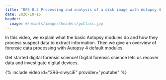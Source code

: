 ```yaml
---
title: "DFS 8.3 Processing and analysis of a disk image with Autopsy 4 default modules"
date: 2020-10-15
header:
  image: #/assets/images/headers/goClass.jpg
---
```


In this video, we explain what the basic Autopsy modules do and how they process suspect data to extract information. Then we give an overview of forensic data processing with Autopsy 4 default modules.

Get started digital forensic science! Digital forensic science lets us recover data and investigate digital devices.

{% include video id="3R6-siwyciE" provider="youtube" %}